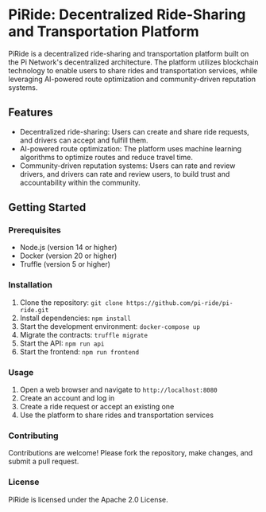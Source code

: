 PiRide: Decentralized Ride-Sharing and Transportation Platform
============================================================

PiRide is a decentralized ride-sharing and transportation platform built on the Pi Network's decentralized architecture. The platform utilizes blockchain technology to enable users to share rides and transportation services, while leveraging AI-powered route optimization and community-driven reputation systems.

Features
--------

* Decentralized ride-sharing: Users can create and share ride requests, and drivers can accept and fulfill them.
* AI-powered route optimization: The platform uses machine learning algorithms to optimize routes and reduce travel time.
* Community-driven reputation systems: Users can rate and review drivers, and drivers can rate and review users, to build trust and accountability within the community.

Getting Started
---------------

### Prerequisites

* Node.js (version 14 or higher)
* Docker (version 20 or higher)
* Truffle (version 5 or higher)

### Installation

1. Clone the repository: `git clone https://github.com/pi-ride/pi-ride.git`
2. Install dependencies: `npm install`
3. Start the development environment: `docker-compose up`
4. Migrate the contracts: `truffle migrate`
5. Start the API: `npm run api`
6. Start the frontend: `npm run frontend`

### Usage

1. Open a web browser and navigate to `http://localhost:8080`
2. Create an account and log in
3. Create a ride request or accept an existing one
4. Use the platform to share rides and transportation services

### Contributing

Contributions are welcome! Please fork the repository, make changes, and submit a pull request.

### License

PiRide is licensed under the Apache 2.0 License.
